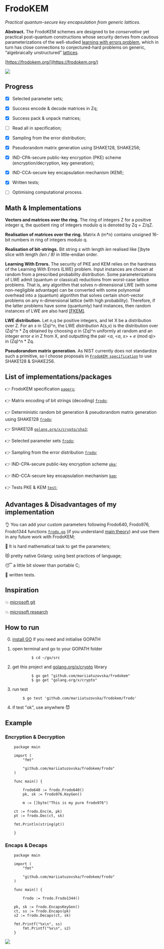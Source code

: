 # FrodoKEM

*Practical quantum-secure key encapsulation from generic lattices.*

**Abstract.** The FrodoKEM schemes are designed to be _conservative_ yet practical post-quantum constructions whose security derives from cautious parameterizations of the well-studied [learning with errors problem](https://en.wikipedia.org/wiki/Learning_with_errors), which in turn has close connections to conjectured-hard problems on generic, “algebraically unstructured” [lattices](https://en.wikipedia.org/wiki/Lattice_(order)).

[https://frodokem.org/](https://frodokem.org/)

![](https://github.com/mariiatuzovska/frodokem/blob/master/img/frodo.jpg)

## Progress 

- [x] Selected parameter sets;
- [x] Success encode & decode matrices in Zq;
- [x] Success pack & unpack matrices;
- [ ] Read all in specification;
- [x] Sampling from the error distribution;
- [x] Pseudorandom matrix generation using SHAKE128, SHAKE256;
- [x] IND-CPA-secure public-key encryption (PKE) scheme (encryption/decryption, key generation);
- [x] IND-CCA-secure key encapsulation mechanism (KEM);

- [x] Written tests;
- [ ] Optimising computational process.

## Math & Implementations

**Vectors and matrices over the ring.** The ring of integers Z for a positive integer q, the quotient ring of integers modulo q is denoted by Zq = Z/qZ.

**Realisation of matrices over the ring.** Matrix A (m*n) contains unsigned 16-bit numbers in ring of integers modulo q.

**Realisation of bit-strings.** Bit string *s* with length *len* realised like []byte slice with length *(len / 8)* in little-endian order.

**Learning With Errors.** The security of PKE and KEM relies on the hardness of the Learning With Errors (LWE) problem. Input instances are chosen at random from a prescribed probability distribution. Some parameterizations of LWE admit (quantum or classical) reductions from worst-case lattice problems. That is, any algorithm that solves n-dimensional LWE (with some non-negligible advantage) can be converted with some polynomial overhead into a (quantum) algorithm that solves certain short-vector problems on any n-dimensional lattice (with high probability). Therefore, if the latter problems have some (quantumly) hard instances, then random instances of LWE are also hard [\[FKEM\]](https://github.com/mariiatuzovska/frodokem/blob/master/papers/FrodoKEM-specification-20190702.pdf).

**LWE distribution.** Let n,q be positive integers, and let X be a distribution over Z. For an *s* in (Zq)^n, the LWE *distribution* A(s,x) is the distribution over (Zq)^n \* Zq obtained by choosing *a* in (Zq)^n uniformly at random and an integer error *e* in Z from X, and outputting the pair <*a*, <*a*, *s*> + *e* (mod q)> in (Zq)^n \* Zq.

**Pseudorandom matrix generation.** As NIST currently does not standardize such a primitive, so I choose proposals in [`FrodoKEM specification`](https://github.com/mariiatuzovska/frodokem/blob/master/papers/FrodoKEM-specification-20190702.pdf) to use SHAKE128 & SHAKE256.

## List of implementations/packages

:point_right: FrodoKEM specification [`papers`](https://github.com/mariiatuzovska/frodokem/blob/master/papers/FrodoKEM-specification-20190702.pdf);

:point_right: Matrix encoding of bit strings (decoding) [`frodo`](https://github.com/mariiatuzovska/frodokem/blob/master/frodo/frodo.go);

:point_right: Deterministic random bit generation & pseudorandom matrix generation using SHAKE128 [`frodo`](https://github.com/mariiatuzovska/frodokem/blob/master/frodo/frodo.go);

:point_right: SHAKE128 [`golang.org/x/crypto/sha3`](https://godoc.org/golang.org/x/crypto/sha3);

:point_right: Selected parameter sets [`frodo`](https://github.com/mariiatuzovska/frodokem/blob/master/frodo/frodo.go);

:point_right: Sampling from the error distribution [`frodo`](https://github.com/mariiatuzovska/frodokem/blob/master/frodo/frodo.go);

:point_right: IND-CPA-secure public-key encryption scheme [`pke`](https://github.com/mariiatuzovska/frodokem/blob/master/frodo/pke.go);

:point_right: IND-CCA-secure key encapsulation mechanism [`kem`](https://github.com/mariiatuzovska/frodokem/blob/master/frodo/kem.go);

:point_right: Tests PKE & KEM [`test`](https://github.com/mariiatuzovska/frodokem/blob/master/frodo/frodo_test.go);

## Advantages & Disadvantages of my implementation

:ok_hand: You can add your custom parameters following Frodo640, Frodo976, Frodo1344 functions [`frodo.go`](https://github.com/mariiatuzovska/frodokem/blob/master/frodo/frodo.go) (if you understand [main theory](https://github.com/mariiatuzovska/frodokem/blob/master/papers/FrodoKEM-specification-20190702.pdf)) and use them in any future work with FrodoKEM;

:poop: It is hard mathematical task to get the parameters;

:heart_eyes_cat: pretty native Golang: using best practices of language;

:sleeping: a little bit slower than portable C;

:space_invader: written tests.

## Inspiration

:boom: [microsoft git](https://github.com/Microsoft/PQCrypto-LWEKE)

:boom: [microsoft research](https://www.microsoft.com/en-us/research/?from=http%3A%2F%2Fresearch.microsoft.com%2F)

## How to run

0. [install GO](https://golang.org/doc/install?download=go1.13.darwin-amd64.pkg) if you need and initialise GOPATH

1. open terminal and go to your GOPATH folder

```
            $ cd ~/go/src
```

2. get this project and [golang.org/x/crypto](https://godoc.org/golang.org/x/crypto) library

```
            $ go get "github.com/mariiatuzovska/frodokem"
            $ go get "golang.org/x/crypto"
```

3. run test

```
	    $ go test 'github.com/mariiatuzovska/frodokem/frodo'

```

4. if test "ok", use anywhere :smiling_imp:

## Example

### Encryption & Decryption 

```
    package main

    import (
        "fmt"
        
        "github.com/mariiatuzovska/frodokem/frodo"
    )

    func main() {

        frodo640 := frodo.Frodo640()
        pk, sk := frodo976.KeyGen()

        m := []byte("This is my pure frodo976")
        
	ct := frodo.Enc(m, pk)
	pt := frodo.Dec(ct, sk)

	fmt.Println(string(pt))
        
    } 

```

### Encaps & Decaps

```
    package main

    import (
        "fmt"
        
        "github.com/mariiatuzovska/frodokem/frodo"
    )

    func main() {

        frodo := frodo.Frodo1344()

	pk, sk := frodo.EncapsKeyGen()
	ct, ss := frodo.Encaps(pk)
	s2 := frodo.Decaps(ct, sk)

	fmt.Printf("%x\n", ss)
        fmt.Printf("%x\n", s2)
    } 

```

![](https://github.com/mariiatuzovska/frodokem/blob/master/img/kem.jpg)
